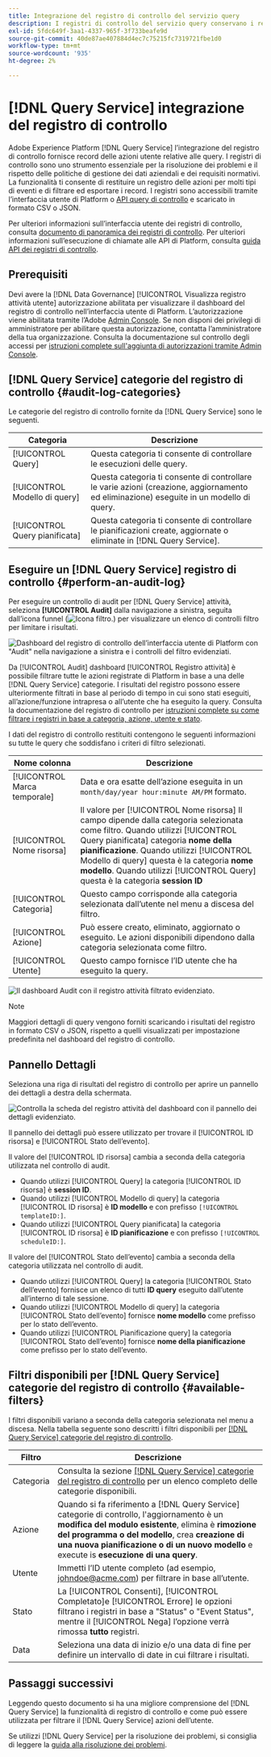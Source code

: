 ```yaml
---
title: Integrazione del registro di controllo del servizio query
description: I registri di controllo del servizio query conservano i record per varie azioni dell’utente per creare un audit trail per la risoluzione dei problemi o per rispettare le politiche di gestione dei dati aziendali e i requisiti normativi. Questa esercitazione fornisce una panoramica delle funzioni del registro di controllo specifiche di Query Service.
exl-id: 5fdc649f-3aa1-4337-965f-3f733beafe9d
source-git-commit: 40de87ae407884d4ec7c75215fc7319721fbe1d0
workflow-type: tm+mt
source-wordcount: '935'
ht-degree: 2%

---
```


# [!DNL Query Service] integrazione del registro di controllo

Adobe Experience Platform [!DNL Query Service] l’integrazione del registro di controllo fornisce record delle azioni utente relative alle query. I registri di controllo sono uno strumento essenziale per la risoluzione dei problemi e il rispetto delle politiche di gestione dei dati aziendali e dei requisiti normativi. La funzionalità ti consente di restituire un registro delle azioni per molti tipi di eventi e di filtrare ed esportare i record. I registri sono accessibili tramite l’interfaccia utente di Platform o [API query di controllo](https://www.adobe.io/experience-platform-apis/references/audit-query/) e scaricato in formato CSV o JSON.

Per ulteriori informazioni sull’interfaccia utente dei registri di controllo, consulta [documento di panoramica dei registri di controllo](../../landing/governance-privacy-security/audit-logs/overview.md). Per ulteriori informazioni sull’esecuzione di chiamate alle API di Platform, consulta [guida API dei registri di controllo](../../landing/api-guide.md).

## Prerequisiti

Devi avere la [!DNL Data Governance] [!UICONTROL Visualizza registro attività utente] autorizzazione abilitata per visualizzare il dashboard del registro di controllo nell’interfaccia utente di Platform. L’autorizzazione viene abilitata tramite l’Adobe [Admin Console](https://adminconsole.adobe.com/). Se non disponi dei privilegi di amministratore per abilitare questa autorizzazione, contatta l’amministratore della tua organizzazione. Consulta la documentazione sul controllo degli accessi per [istruzioni complete sull&#39;aggiunta di autorizzazioni tramite Admin Console](../../access-control/home.md).

## [!DNL Query Service] categorie del registro di controllo {#audit-log-categories}

Le categorie del registro di controllo fornite da [!DNL Query Service] sono le seguenti.

| Categoria | Descrizione |
|---|---|
| [!UICONTROL Query] | Questa categoria ti consente di controllare le esecuzioni delle query. |
| [!UICONTROL Modello di query] | Questa categoria ti consente di controllare le varie azioni (creazione, aggiornamento ed eliminazione) eseguite in un modello di query. |
| [!UICONTROL Query pianificata] | Questa categoria ti consente di controllare le pianificazioni create, aggiornate o eliminate in [!DNL Query Service]. |

## Eseguire un [!DNL Query Service] registro di controllo {#perform-an-audit-log}

Per eseguire un controllo di audit per [!DNL Query Service] attività, seleziona **[!UICONTROL Audit]** dalla navigazione a sinistra, seguita dall’icona funnel (![Icona filtro.](../images/audit-log/filter.png)) per visualizzare un elenco di controlli filtro per limitare i risultati.

![Dashboard del registro di controllo dell’interfaccia utente di Platform con &quot;Audit&quot; nella navigazione a sinistra e i controlli del filtro evidenziati.](../images/audit-log/filter-controls.png)

Da [!UICONTROL Audit] dashboard [!UICONTROL Registro attività] è possibile filtrare tutte le azioni registrate di Platform in base a una delle [!DNL Query Service] categorie. I risultati del registro possono essere ulteriormente filtrati in base al periodo di tempo in cui sono stati eseguiti, all’azione/funzione intrapresa o all’utente che ha eseguito la query. Consulta la documentazione del registro di controllo per [istruzioni complete su come filtrare i registri in base a categoria, azione, utente e stato](../../landing/governance-privacy-security/audit-logs/overview.md#managing-audit-logs-in-the-ui).

I dati del registro di controllo restituiti contengono le seguenti informazioni su tutte le query che soddisfano i criteri di filtro selezionati.

| Nome colonna | Descrizione |
|---|---|
| [!UICONTROL Marca temporale] | Data e ora esatte dell’azione eseguita in un `month/day/year hour:minute AM/PM` formato. |
| [!UICONTROL Nome risorsa] | Il valore per [!UICONTROL Nome risorsa] Il campo dipende dalla categoria selezionata come filtro. Quando utilizzi [!UICONTROL Query pianificata] categoria **nome della pianificazione**. Quando utilizzi [!UICONTROL Modello di query] questa è la categoria **nome modello**. Quando utilizzi [!UICONTROL Query] questa è la categoria **session ID** |
| [!UICONTROL Categoria] | Questo campo corrisponde alla categoria selezionata dall’utente nel menu a discesa del filtro. |
| [!UICONTROL Azione] | Può essere creato, eliminato, aggiornato o eseguito. Le azioni disponibili dipendono dalla categoria selezionata come filtro. |
| [!UICONTROL Utente] | Questo campo fornisce l’ID utente che ha eseguito la query. |

![Il dashboard Audit con il registro attività filtrato evidenziato.](../images/audit-log/filtered-activity.png)

>[!NOTE]
>
>Maggiori dettagli di query vengono forniti scaricando i risultati del registro in formato CSV o JSON, rispetto a quelli visualizzati per impostazione predefinita nel dashboard del registro di controllo.

## Pannello Dettagli

Seleziona una riga di risultati del registro di controllo per aprire un pannello dei dettagli a destra della schermata.

![Controlla la scheda del registro attività del dashboard con il pannello dei dettagli evidenziato.](../images/audit-log/details-panel.png)

Il pannello dei dettagli può essere utilizzato per trovare il [!UICONTROL ID risorsa] e [!UICONTROL Stato dell’evento].

Il valore del [!UICONTROL ID risorsa] cambia a seconda della categoria utilizzata nel controllo di audit.

* Quando utilizzi [!UICONTROL Query] la categoria [!UICONTROL ID risorsa] è  **session ID**.
* Quando utilizzi [!UICONTROL Modello di query] la categoria [!UICONTROL ID risorsa] è **ID modello** e con prefisso `[!UICONTROL templateID:]`.
* Quando utilizzi [!UICONTROL Query pianificata] la categoria [!UICONTROL ID risorsa] è  **ID pianificazione** e con prefisso `[!UICONTROL scheduleID:]`.

Il valore del [!UICONTROL Stato dell’evento] cambia a seconda della categoria utilizzata nel controllo di audit.

* Quando utilizzi [!UICONTROL Query] la categoria [!UICONTROL Stato dell’evento] fornisce un elenco di tutti **ID query** eseguito dall’utente all’interno di tale sessione.
* Quando utilizzi [!UICONTROL Modello di query] la categoria [!UICONTROL Stato dell’evento] fornisce **nome modello** come prefisso per lo stato dell’evento.
* Quando utilizzi [!UICONTROL Pianificazione query] la categoria [!UICONTROL Stato dell’evento] fornisce **nome della pianificazione** come prefisso per lo stato dell’evento.

## Filtri disponibili per [!DNL Query Service] categorie del registro di controllo {#available-filters}

I filtri disponibili variano a seconda della categoria selezionata nel menu a discesa. Nella tabella seguente sono descritti i filtri disponibili per [[!DNL Query Service] categorie del registro di controllo](#audit-log-categories).

| Filtro | Descrizione |
|---|---|
| Categoria | Consulta la sezione [[!DNL Query Service] categorie del registro di controllo](#audit-log-categories) per un elenco completo delle categorie disponibili. |
| Azione | Quando si fa riferimento a [!DNL Query Service] categorie di controllo, l&#39;aggiornamento è un **modifica del modulo esistente**, elimina è **rimozione del programma o del modello**, crea **creazione di una nuova pianificazione o di un nuovo modello** e execute is **esecuzione di una query**. |
| Utente | Immetti l’ID utente completo (ad esempio, johndoe@acme.com) per filtrare in base all’utente. |
| Stato | La [!UICONTROL Consenti], [!UICONTROL Completato]e [!UICONTROL Errore] le opzioni filtrano i registri in base a &quot;Status&quot; o &quot;Event Status&quot;, mentre il [!UICONTROL Nega] l’opzione verrà rimossa **tutto** registri. |
| Data | Seleziona una data di inizio e/o una data di fine per definire un intervallo di date in cui filtrare i risultati. |

## Passaggi successivi

Leggendo questo documento si ha una migliore comprensione del [!DNL Query Service] la funzionalità di registro di controllo e come può essere utilizzata per filtrare il [!DNL Query Service] azioni dell’utente.

Se utilizzi [!DNL Query Service] per la risoluzione dei problemi, si consiglia di leggere la [guida alla risoluzione dei problemi](../troubleshooting-guide.md).
